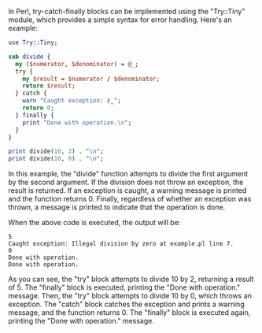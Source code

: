 In Perl, try-catch-finally blocks can be implemented using the "Try::Tiny" module, which provides a simple syntax for error handling. Here's an example:

```perl
use Try::Tiny;

sub divide {
  my ($numerator, $denominator) = @_;
  try {
    my $result = $numerator / $denominator;
    return $result;
  } catch {
    warn "Caught exception: $_";
    return 0;
  } finally {
    print "Done with operation.\n";
  }
}

print divide(10, 2) . "\n";
print divide(10, 0) . "\n";
```

In this example, the "divide" function attempts to divide the first argument by the second argument. If the division does not throw an exception, the result is returned. If an exception is caught, a warning message is printed and the function returns 0. Finally, regardless of whether an exception was thrown, a message is printed to indicate that the operation is done.

When the above code is executed, the output will be:

```
5
Caught exception: Illegal division by zero at example.pl line 7.
0
Done with operation.
Done with operation.
```

As you can see, the "try" block attempts to divide 10 by 2, returning a result of 5. The "finally" block is executed, printing the "Done with operation." message. Then, the "try" block attempts to divide 10 by 0, which throws an exception. The "catch" block catches the exception and prints a warning message, and the function returns 0. The "finally" block is executed again, printing the "Done with operation." message.